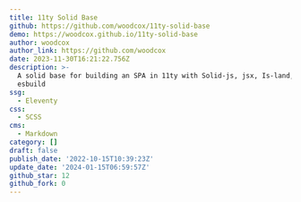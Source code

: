 ```yaml
---
title: 11ty Solid Base
github: https://github.com/woodcox/11ty-solid-base
demo: https://woodcox.github.io/11ty-solid-base
author: woodcox
author_link: https://github.com/woodcox
date: 2023-11-30T16:21:22.756Z
description: >-
  A solid base for building an SPA in 11ty with Solid-js, jsx, Is-land, WebC and
  esbuild
ssg:
  - Eleventy
css:
  - SCSS
cms:
  - Markdown
category: []
draft: false
publish_date: '2022-10-15T10:39:23Z'
update_date: '2024-01-15T06:59:57Z'
github_star: 12
github_fork: 0
---
```

